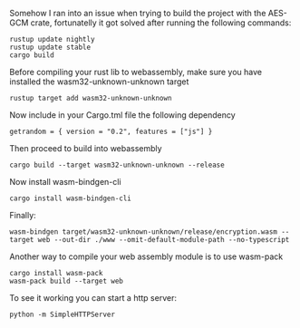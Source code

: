 Somehow I ran into an issue when trying to build the project with the AES-GCM crate, 
fortunatelly it got solved after running the following commands:

```console
rustup update nightly
rustup update stable
cargo build
```

Before compiling your rust lib to webassembly, make sure you have installed the wasm32-unknown-unknown target

```console
rustup target add wasm32-unknown-unknown
```

Now include in your Cargo.tml file the following dependency

```console
getrandom = { version = "0.2", features = ["js"] }
```

Then proceed to build into webassembly

```console
cargo build --target wasm32-unknown-unknown --release
```

Now install wasm-bindgen-cli

```console
cargo install wasm-bindgen-cli   
```

Finally:

```console
wasm-bindgen target/wasm32-unknown-unknown/release/encryption.wasm --target web --out-dir ./www --omit-default-module-path --no-typescript
```

Another way to compile your web assembly module is to use wasm-pack

```console
cargo install wasm-pack  
wasm-pack build --target web 
```

To see it working you can start a http server:

```console
python -m SimpleHTTPServer
```
